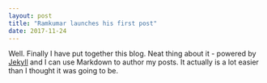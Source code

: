 ```yaml
---
layout: post
title: "Ramkumar launches his first post"
date: 2017-11-24
---
```


Well. Finally I have put together this blog. 
Neat thing about it - powered by [Jekyll](http://jekyllrb.com) and I can use Markdown to author my posts. 
It actually is a lot easier than I thought it was going to be.
